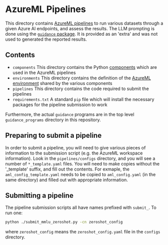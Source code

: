 # AzureML Pipelines

This directory contains [AzureML pipelines](https://learn.microsoft.com/en-us/azure/machine-learning/concept-ml-pipelines?view=azureml-api-2) to run various datasets through a given Azure AI endpoints, and assess the results.
The LLM prompting is done using the [`guidance` package](https://github.com/guidance-ai/guidance).
It is provided as an 'extra' and was not used to generated the reported results.

## Contents

- `components`
  This directory contains the Python [components](https://learn.microsoft.com/en-us/azure/machine-learning/concept-component?view=azureml-api-2) which are used in the AzureML pipelines
- `environments`
   This directory contains the definition of the [AzureML environment](https://learn.microsoft.com/en-us/azure/machine-learning/concept-environments?view=azureml-api-2) shared by the various components
- `pipelines`
   This directory contains the code required to submit the pipelines
- `requirements.txt`
   A standard `pip` file which will install the necessary packages for the pipeline submission to work

Furthermore, the actual `guidance` programs are in the top level `guidance_programs` directory in this repository.

## Preparing to submit a pipeline

In order to submit a pipeline, you will need to give various pieces of information to the submission script (e.g. the AzureML workspace information).
Look in the `pipelines/configs` directory, and you will see a number of `*_template.yaml` files.
You will need to make copies without the '_template' suffix, and fill out the contents.
For exmaple, the `aml_config_template.yaml` needs to be copied to `aml_config.yaml` (in the same directory) and filled out with appropriate information.

## Submitting a pipeline

The pipeline submission scripts all have names prefixed with `submit_`.
To run one:
```bash
python ./submit_mmlu_zeroshot.py -cn zeroshot_config
```
where `zeroshot_config` means the `zeroshot_config.yaml` file in the `configs` directory.